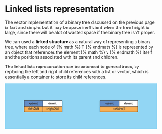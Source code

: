 # Linked lists representation

The vector implementation of a binary tree discussed on the previous page is fast and simple, but it may be space inefficient when the tree height is large, since there will be alot of wasted space if the binary tree isn't proper.

We can used a **linked structure** as a natural way of representing a binary tree, where each node of {% math %} T {% endmath %} is represented by an object that references the element {% math %} v {% endmath %} itself and the positions associated with its parent and children.

The linked lists representation can be extended to general trees, by replacing the left and right child references with a list or vector, which is essentially a container to store its child references.

![Linked Lists](assets/linked-list-wide.png)